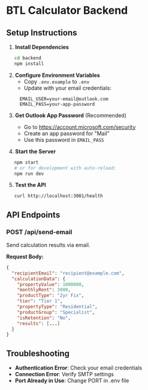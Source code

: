 # BTL Calculator Backend

## Setup Instructions

1. **Install Dependencies**
```bash
   cd backend
   npm install
```

2. **Configure Environment Variables**
   - Copy `.env.example` to `.env`
   - Update with your email credentials:
```env
     EMAIL_USER=your-email@outlook.com
     EMAIL_PASS=your-app-password
```

3. **Get Outlook App Password** (Recommended)
   - Go to https://account.microsoft.com/security
   - Create an app password for "Mail"
   - Use this password in `EMAIL_PASS`

4. **Start the Server**
```bash
   npm start
   # or for development with auto-reload:
   npm run dev
```

5. **Test the API**
```bash
   curl http://localhost:3001/health
```

## API Endpoints

### POST /api/send-email
Send calculation results via email.

**Request Body:**
```json
{
  "recipientEmail": "recipient@example.com",
  "calculationData": {
    "propertyValue": 1000000,
    "monthlyRent": 3000,
    "productType": "2yr Fix",
    "tier": "Tier 1",
    "propertyType": "Residential",
    "productGroup": "Specialist",
    "isRetention": "No",
    "results": [...]
  }
}
```

## Troubleshooting

- **Authentication Error**: Check your email credentials
- **Connection Error**: Verify SMTP settings
- **Port Already in Use**: Change PORT in .env file